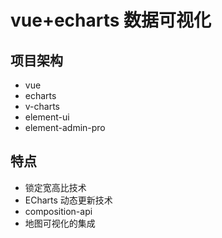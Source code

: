 # vue+echarts 数据可视化

## 项目架构

- vue
- echarts
- v-charts
- element-ui
- element-admin-pro

## 特点

- 锁定宽高比技术
- ECharts 动态更新技术
- composition-api
- 地图可视化的集成
